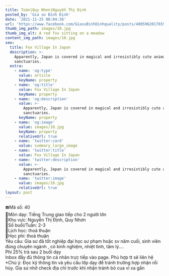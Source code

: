 ```yaml
---
title: Toán|Quy Nhơn|Nguyễn Thị Định
posted_by: 'Gia sư Bình Định'
date: '2021-11-25 08:04:36'
url: 'https://www.facebook.com/GiasuBinhDinhquality/posts/400596201765918?__cft__[0]=AZWVOgMvgQvo-YJXPJclBrjMjX1lBwIxFMiLUKPHgrN9RccX33xuT-7W0ZCe45eerN0EqEynVp1640Mst5zc7qBpT2Hdy6-slP7PAuGksNHx9wqdEdD-Qh_s4m003vfF5K9e0q-YYfJxR2OLUGqf2P2xfLNtZeVEwhv7xR0QXn9G_ppg3hA3Xa9L-c6FtnR0sNdQtmwwwAsqIAHcsPd7hvq6&__tn__=%2CO%2CP-y-R'
thumb_img_path: images/10.jpg
thumb_img_alt: A red fox sitting on a meadow
content_img_path: images/10.jpg
seo:
  title: Fox Village In Japan
  description: >-
    Apparently, Japan is covered in magical and irresistibly cute animal
    sanctuaries.
  extra:
    - name: 'og:type'
      value: article
      keyName: property
    - name: 'og:title'
      value: Fox Village In Japan
      keyName: property
    - name: 'og:description'
      value: >-
        Apparently, Japan is covered in magical and irresistibly cute animal
        sanctuaries.
      keyName: property
    - name: 'og:image'
      value: images/10.jpg
      keyName: property
      relativeUrl: true
    - name: 'twitter:card'
      value: summary_large_image
    - name: 'twitter:title'
      value: Fox Village In Japan
    - name: 'twitter:description'
      value: >-
        Apparently, Japan is covered in magical and irresistibly cute animal
        sanctuaries.
    - name: 'twitter:image'
      value: images/10.jpg
      relativeUrl: true
layout: post
---
```

☎️Mã số: 40<br>
🔹Môn dạy: Tiếng Trung giao tiếp cho 2 người lớn<br>🔹Khu vực: Nguyễn Thị Định, Quy Nhơn<br>🔹Số buổi/Tuần: 2-3<br>🔹Lịch học: thoả thuận<br>🔹Học phí:  thoả thuận<br>Yêu cầu: Gia sư đã tốt nghiệp đại học sư phạm hoặc sv năm cuối, sinh viên đúng chuyên ngành , có kinh nghiệm, nhiệt tình, tâm lý....<br>Phí 25% trả sau 2 buổi dạy<br>Inbox đầy đủ thông tin cá nhân trực tiếp vào page. Phù hợp tt sẽ liên hệ<br>*Chú ý: Đọc kỹ thông tin và yêu cầu lớp dạy để tránh trường hợp nhận rồi hủy. Gia sư nhớ check địa chỉ trước khi nhận tránh bỏ cua vì xa gần
